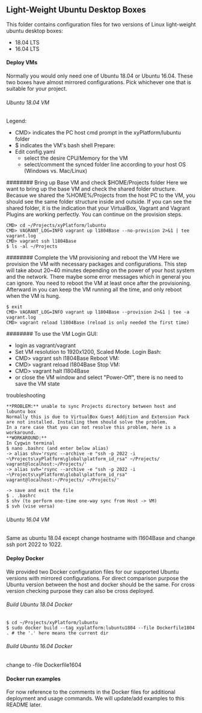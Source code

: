 ## Light-Weight Ubuntu Desktop Boxes
This folder contains configuration files for two versions of Linux light-weight ubuntu desktop boxes:
* 18.04 LTS
* 16.04 LTS 

#### Deploy VMs
Normally you would only need one of Ubuntu 18.04 or Ubuntu 16.04. These two boxes have almost mirrored configurations. Pick whichever one that is suitable for your project.

###### Ubuntu 18.04 VM
Legend:
* CMD> indicates the PC host cmd prompt in the xyPlatform/lubuntu folder
* $ indicates the VM's bash shell
Prepare:
* Edit config.yaml
    * select the desire CPU/Memory for the VM
    * select/comment the synced folder line according to your host OS (Windows vs. Mac/Linux)

######## Bring up Base VM and check $HOME/Projects folder
Here we want to bring up the base VM and check the shared folder structure. Becasue we shared the %HOME%/Projects from the host PC to the VM, you should see the same folder structure inside and outside. If you can see the shared folder, it is the indication that your VirtualBox, Vagrant and Vagrant Plugins are working perfectly. You can continue on the provision steps.
```
CMD> cd ~/Projects/xyPlatform/lubuntu
CMD> VAGRANT_LOG=INFO vagrant up l1804Base --no-provision 2>&1 | tee vagrant.log
CMD> vagrant ssh l1804Base
$ ls -al ~/Projects
```

######## Complete the VM provisioning and reboot the VM
Here we provision the VM with necessary packages and configurations. This step will take about 20~40 minutes depending on the power of your host system and the network. There maybe some error messages which in general you can ignore.
You need to reboot the VM at least once after the provisioning. Afterward in you can keep the VM running all the time, and only reboot when the VM is hung.
```
$ exit
CMD> VAGRANT_LOG=INFO vagrant up l1804Base --provision 2>&1 | tee -a vagrant.log
CMD> vagrant reload l1804Base (reload is only needed the first time)
```

######## To use the VM
Login GUI:
* login as vagrant/vagrant
* Set VM resolution to 1920x1200, Scaled Mode.
Login Bash:
* CMD> vagrant ssh l1804Base
Reboot VM:
* CMD> vagrant reload l1804Base
Stop VM:
* CMD> vagrant halt l1804Base
* or close the VM window and select "Power-Off", there is no need to save the VM state

troubleshooting 
```
**PROBLEM:** unable to sync Projects directory between host and lubuntu box
Normally this is due to VirtualBox Guest Addition and Extension Pack are not installed. Installing them should solve the problem.
In a rare case that you can not resolve this problem, here is a workaround. 
**WORKAROUND:**
In Cygwin terminal
$ nano .bashrc (and enter below alias)
-> alias shv='rsync --archive -e "ssh -p 2022 -i ~\Projects\xyPlatform\global\platform_id_rsa" ~/Projects/ vagrant@localhost:~/Projects/'
-> alias svh='rsync --archive -e "ssh -p 2022 -i ~\Projects\xyPlatform\global\platform_id_rsa"  vagrant@localhost:~/Projects/ ~/Projects/'

-> save and exit the file
$ . .bashrc
$ shv (to perform one-time one-way sync from Host -> VM)
$ svh (vise versa)
```

###### Ubuntu 16.04 VM
Same as ubuntu 18.04 except change hostname with l1604Base and change ssh port 2022 to 1022.

#### Deploy Docker
We provided two Docker configuration files for our supported Ubuntu versions with mirrored configurations. For direct comparison purpose the Ubuntu version between the host and docker should be the same. For cross version checking purpose they can also be cross deployed.

###### Build Ubuntu 18.04 Docker
```
$ cd ~/Projects/xyPlatform/lubuntu
$ sudo docker build --tag xyplatform:lubuntu1804 --file Dockerfile1804 . # the '.' here means the current dir
```

###### Build Ubuntu 16.04 Docker
change to -file Dockerfile1604

#### Docker run examples
For now reference to the comments in the Docker files for additional deployment and usage commands. We will update/add examples to this README later.
